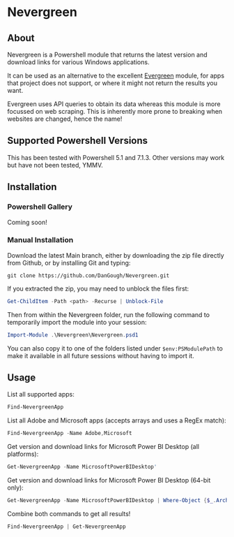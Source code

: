 # Nevergreen

## About
Nevergreen is a Powershell module that returns the latest version and download links for various Windows applications.

It can be used as an alternative to the excellent [Evergreen](https://github.com/aaronparker/Evergreen) module, for apps that project does not support, or where it might not return the results you want.

Evergreen uses API queries to obtain its data whereas this module is more focussed on web scraping. This is inherently more prone to breaking when websites are changed, hence the name!

## Supported Powershell Versions
This has been tested with Powershell 5.1 and 7.1.3. Other versions may work but have not been tested, YMMV.

## Installation

### Powershell Gallery
Coming soon!

### Manual Installation
Download the latest Main branch, either by downloading the zip file directly from Github, or by installing Git and typing:

`git clone https://github.com/DanGough/Nevergreen.git`

If you extracted the zip, you may need to unblock the files first:
```powershell
Get-ChildItem -Path <path> -Recurse | Unblock-File
```
Then from within the Nevergreen folder, run the following command to temporarily import the module into your session:

```powershell
Import-Module .\Nevergreen\Nevergreen.psd1
```
You can also copy it to one of the folders listed under `$env:PSModulePath` to make it available in all future sessions without having to import it.

## Usage

List all supported apps:
```powershell
Find-NevergreenApp
```

List all Adobe and Microsoft apps (accepts arrays and uses a RegEx match):
```powershell
Find-NevergreenApp -Name Adobe,Microsoft
```

Get version and download links for Microsoft Power BI Desktop (all platforms):
```powershell
Get-NevergreenApp -Name MicrosoftPowerBIDesktop'
```

Get version and download links for Microsoft Power BI Desktop (64-bit only):
```powershell
Get-NevergreenApp -Name MicrosoftPowerBIDesktop | Where-Object {$_.Architecture -eq 'x64'}
```

Combine both commands to get all results!
```powershell
Find-NevergreenApp | Get-NevergreenApp
```